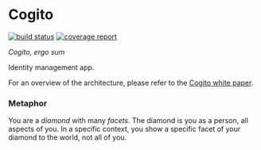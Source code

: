 Cogito
======
[![build status](https://gitlab.ta.philips.com/blockchain-lab/Cogito/badges/master/build.svg)](https://gitlab.ta.philips.com/blockchain-lab/Cogito/commits/master)
[![coverage report](https://gitlab.ta.philips.com/blockchain-lab/Cogito/badges/master/coverage.svg)](https://gitlab.ta.philips.com/blockchain-lab/Cogito/commits/master)


*Cogito, ergo sum*

Identity management app.

For an overview of the architecture, please refer to the [Cogito white paper](https://gitlab.ta.philips.com/blockchain-lab/Cogito/raw/master/Documentation/Architecture.pdf).

### Metaphor
You are a _diamond_ with many _facets_. The diamond is you
as a person, all aspects of you. In a specific context, you show a
specific facet of your diamond to the world, not all of you.
